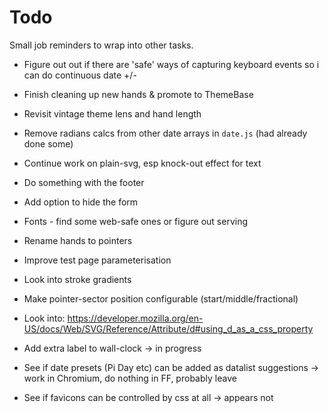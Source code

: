 Todo
====

Small job reminders to wrap into other tasks.

* Figure out out if there are 'safe' ways of capturing keyboard events so i can do continuous date +/-
* Finish cleaning up new hands & promote to ThemeBase
* Revisit vintage theme lens and hand length
* Remove radians calcs from other date arrays in `date.js` (had already done some)
* Continue work on plain-svg, esp knock-out effect for text
* Do something with the footer
* Add option to hide the form
* Fonts - find some web-safe ones or figure out serving
* Rename hands to pointers
* Improve test page parameterisation
* Look into stroke gradients
* Make pointer-sector position configurable (start/middle/fractional)
* Look into: https://developer.mozilla.org/en-US/docs/Web/SVG/Reference/Attribute/d#using_d_as_a_css_property



* Add extra label to wall-clock -> in progress
* See if date presets (Pi Day etc) can be added as datalist suggestions -> work in Chromium, do nothing in FF, probably leave
* See if favicons can be controlled by css at all -> appears not
